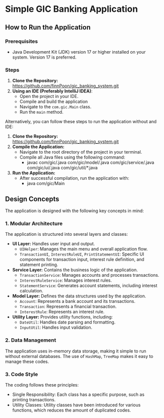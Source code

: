 # Simple GIC Banking Application

## How to Run the Application

### Prerequisites

-   Java Development Kit (JDK) version 17 or higher installed on your system. Version 17 is preferred.

### Steps

1.  **Clone the Repository:** https://github.com/finnPoon/gic_banking_system.git
2.  **Using an IDE (Preferably IntelliJ IDEA)**:
    -   Open the project in your IDE.
    -   Compile and build the application
    -   Navigate to the `com.gic.Main` class.
    -   Run the `main` method.

Alternatively, you can follow these steps to run the application without and IDE:
1.  **Clone the Repository:** https://github.com/finnPoon/gic_banking_system.git
2.  **Compile the Application:**
    - Navigate to the root directory of the project in your terminal.
    - Compile all Java files using the following command:
      - javac com/gic/.java com/gic/model/.java com/gic/service/.java com/gic/ui/.java com/gic/util/*.java
3.  **Run the Application:**
    - After successful compilation, run the application with:
      - java com/gic/Main

## Design Concepts

The application is designed with the following key concepts in mind:

### 1. Modular Architecture

The application is structured into several layers and classes:

-   **UI Layer:** Handles user input and output.
    -   `UIHelper`: Manages the main menu and overall application flow.
    -   `TransactionUI`, `InterestRuleUI`, `PrintStatementUI`: Specific UI components for transaction input, interest rule definition, and statement printing.
-   **Service Layer:** Contains the business logic of the application.
    -   `TransactionService`: Manages accounts and processes transactions.
    -   `InterestRuleService`: Manages interest rules.
    -   `StatementService`: Generates account statements, including interest calculation.
-   **Model Layer:** Defines the data structures used by the application.
    -   `Account`: Represents a bank account and its transactions.
    -   `Transaction`: Represents a financial transaction.
    -   `InterestRule`: Represents an interest rule.
-   **Utility Layer:** Provides utility functions, including:
    -   `DateUtil`: Handles date parsing and formatting.
    -   `InputUtil`: Handles input validation.

### 2. Data Management

The application uses in-memory data storage, making it simple to run without external databases. The use of `HashMap`, `TreeMap` makes it easy to manage these codes.


### 3. Code Style

The coding follows these principles:
*   Single Responsibility: Each class has a specific purpose, such as printing transactions.
*   Utility Classes: Utility classes have been introduced for various functions, which reduces the amount of duplicated codes.



